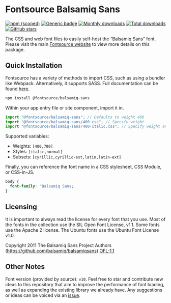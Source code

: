 # Fontsource Balsamiq Sans

[![npm (scoped)](https://img.shields.io/npm/v/@fontsource/balsamiq-sans?color=brightgreen)](https://www.npmjs.com/package/@fontsource/balsamiq-sans) [![Generic badge](https://img.shields.io/badge/fontsource-passing-brightgreen)](https://github.com/fontsource/fontsource) [![Monthly downloads](https://badgen.net/npm/dm/@fontsource/balsamiq-sans)](https://github.com/fontsource/fontsource) [![Total downloads](https://badgen.net/npm/dt/@fontsource/balsamiq-sans)](https://github.com/fontsource/fontsource) [![GitHub stars](https://img.shields.io/github/stars/fontsource/fontsource.svg?style=social&label=Star)](https://github.com/fontsource/fontsource/stargazers)

The CSS and web font files to easily self-host the “Balsamiq Sans” font. Please visit the main [Fontsource website](https://fontsource.org/fonts/balsamiq-sans) to view more details on this package.

## Quick Installation

Fontsource has a variety of methods to import CSS, such as using a bundler like Webpack. Alternatively, it supports SASS. Full documentation can be found [here](https://fontsource.org/docs/getting-started/introduction).

```javascript
npm install @fontsource/balsamiq-sans
```

Within your app entry file or site component, import it in.

```javascript
import "@fontsource/balsamiq-sans"; // Defaults to weight 400
import "@fontsource/balsamiq-sans/400.css"; // Specify weight
import "@fontsource/balsamiq-sans/400-italic.css"; // Specify weight and style

```

Supported variables:
- Weights: `[400,700]`
- Styles: `[italic,normal]`
- Subsets: `[cyrillic,cyrillic-ext,latin,latin-ext]`

Finally, you can reference the font name in a CSS stylesheet, CSS Module, or CSS-in-JS.

```css
body {
  font-family: "Balsamiq Sans;
}
```

## Licensing
It is important to always read the license for every font that you use.
Most of the fonts in the collection use the SIL Open Font License, v1.1. Some fonts use the Apache 2 license. The Ubuntu fonts use the Ubuntu Font License v1.0.

Copyright 2011 The Balsamiq Sans Project Authors (https://github.com/balsamiq/balsamiqsans)
[OFL-1.1](http://scripts.sil.org/OFL)

## Other Notes
Font version (provided by source): `v10`.
Feel free to star and contribute new ideas to this repository that aim to improve the performance of font loading, as well as expanding the existing library we already have. Any suggestions or ideas can be voiced via an [issue](https://github.com/fontsource/fontsource/issues).